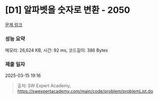 # [D1] 알파벳을 숫자로 변환 - 2050 

[문제 링크](https://swexpertacademy.com/main/code/problem/problemDetail.do?contestProbId=AV5QLGxKAzQDFAUq) 

### 성능 요약

메모리: 26,624 KB, 시간: 92 ms, 코드길이: 386 Bytes

### 제출 일자

2025-03-15 19:16



> 출처: SW Expert Academy, https://swexpertacademy.com/main/code/problem/problemList.do